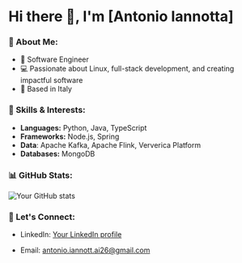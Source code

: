 # Hi there 👋, I'm [Antonio Iannotta]

### 🌱 About Me:
- 🔧 Software Engineer
- 💻 Passionate about Linux, full-stack development, and creating impactful software
- 📍 Based in Italy

### 🚀 Skills & Interests:
- **Languages:** Python, Java, TypeScript
- **Frameworks:** Node.js, Spring
- **Data**: Apache Kafka, Apache Flink, Ververica Platform
- **Databases:** MongoDB

### 📊 GitHub Stats:
![Your GitHub stats](https://github-readme-stats.vercel.app/api?username=antonioIannotta&show_icons=true&theme=radical)

### 🤝 Let's Connect:
- LinkedIn: [Your LinkedIn profile](https://www.linkedin.com/in/antonio-iannotta-3703111a4/)
<!-- Personal website: [Your website if available]-->
- Email: antonio.iannott.ai26@gmail.com
